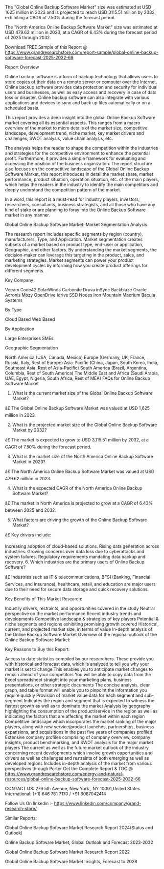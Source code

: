  The "Global Online Backup Software Market" size was estimated at USD 1625 million in 2023 and is projected to reach USD 3115.51 million by 2032, exhibiting a CAGR of 7.50% during the forecast period.



The "North America Online Backup Software Market" size was estimated at USD 479.62 million in 2023, at a CAGR of 6.43% during the forecast period of 2025 through 2032.

Download FREE Sample of this Report @ https://www.grandresearchstore.com/report-sample/global-online-backup-software-forecast-2025-2032-66




Report Overview

Online backup software is a form of backup technology that allows users to store copies of their data on a remote server or computer over the Internet. Online backup software provides data protection and security for individual users and businesses, as well as easy access and recovery in case of data loss or disaster. Online backup software can also integrate with various applications and devices to sync and back up files automatically or on a scheduled basis.



This report provides a deep insight into the global Online Backup Software market covering all its essential aspects. This ranges from a macro overview of the market to micro details of the market size, competitive landscape, development trend, niche market, key market drivers and challenges, SWOT analysis, value chain analysis, etc.



The analysis helps the reader to shape the competition within the industries and strategies for the competitive environment to enhance the potential profit. Furthermore, it provides a simple framework for evaluating and accessing the position of the business organization. The report structure also focuses on the competitive landscape of the Global Online Backup Software Market, this report introduces in detail the market share, market performance, product situation, operation situation, etc. of the main players, which helps the readers in the industry to identify the main competitors and deeply understand the competition pattern of the market.



In a word, this report is a must-read for industry players, investors, researchers, consultants, business strategists, and all those who have any kind of stake or are planning to foray into the Online Backup Software market in any manner.



Global Online Backup Software Market: Market Segmentation Analysis

The research report includes specific segments by region (country), manufacturers, Type, and Application. Market segmentation creates subsets of a market based on product type, end-user or application, Geographic, and other factors. By understanding the market segments, the decision-maker can leverage this targeting in the product, sales, and marketing strategies. Market segments can power your product development cycles by informing how you create product offerings for different segments.



Key Company



Veeam
Code42
SolarWinds
Carbonite
Druva inSync
Backblaze
Oracle
Acronis
Mozy
OpenDrive
Idrive
SSD Nodes
Iron Mountain
Macrium
Bacula Systems


By Type



Cloud Based
Web Based


By Application



Large Enterprises
SMEs


Geographic Segmentation



North America (USA, Canada, Mexico)
Europe (Germany, UK, France, Russia, Italy, Rest of Europe)
Asia-Pacific (China, Japan, South Korea, India, Southeast Asia, Rest of Asia-Pacific)
South America (Brazil, Argentina, Columbia, Rest of South America)
The Middle East and Africa (Saudi Arabia, UAE, Egypt, Nigeria, South Africa, Rest of MEA)
FAQs for Online Backup Software Market

1. What is the current market size of the Global Online Backup Software Market?



â£ The Global Online Backup Software Market was valued at USD 1,625 million in 2023.

2. What is the projected market size of the Global Online Backup Software Market by 2032?



â£ The market is expected to grow to USD 3,115.51 million by 2032, at a CAGR of 7.50% during the forecast period.

3. What is the market size of the North America Online Backup Software Market in 2023?



â£ The North America Online Backup Software Market was valued at USD 479.62 million in 2023.

4. What is the expected CAGR of the North America Online Backup Software Market?



â£ The market in North America is projected to grow at a CAGR of 6.43% between 2025 and 2032.

5. What factors are driving the growth of the Online Backup Software Market?



â£ Key drivers include:



Increasing adoption of cloud-based solutions.
Rising data generation across industries.
Growing concerns over data loss due to cyberattacks and system failures.
Regulatory requirements mandating data backup and recovery.
6. Which industries are the primary users of Online Backup Software?



â£ Industries such as IT & telecommunications, BFSI (Banking, Financial Services, and Insurance), healthcare, retail, and education are major users due to their need for secure data storage and quick recovery solutions.



Key Benefits of This Market Research:



Industry drivers, restraints, and opportunities covered in the study
Neutral perspective on the market performance
Recent industry trends and developments
Competitive landscape & strategies of key players
Potential & niche segments and regions exhibiting promising growth covered
Historical, current, and projected market size, in terms of value
In-depth analysis of the Online Backup Software Market
Overview of the regional outlook of the Online Backup Software Market:


Key Reasons to Buy this Report:



Access to date statistics compiled by our researchers. These provide you with historical and forecast data, which is analyzed to tell you why your market is set to change
This enables you to anticipate market changes to remain ahead of your competitors
You will be able to copy data from the Excel spreadsheet straight into your marketing plans, business presentations, or other strategic documents
The concise analysis, clear graph, and table format will enable you to pinpoint the information you require quickly
Provision of market value data for each segment and sub-segment
Indicates the region and segment that is expected to witness the fastest growth as well as to dominate the market
Analysis by geography highlighting the consumption of the product/service in the region as well as indicating the factors that are affecting the market within each region
Competitive landscape which incorporates the market ranking of the major players, along with new service/product launches, partnerships, business expansions, and acquisitions in the past five years of companies profiled
Extensive company profiles comprising of company overview, company insights, product benchmarking, and SWOT analysis for the major market players
The current as well as the future market outlook of the industry concerning recent developments which involve growth opportunities and drivers as well as challenges and restraints of both emerging as well as developed regions
Includes in-depth analysis of the market from various perspectives through Porter
Get the Complete Report & TOC @ https://www.grandresearchstore.com/energy-and-natural-resources/global-online-backup-software-forecast-2025-2032-66




CONTACT US:
276 5th Avenue, New York , NY 10001,United States
International: (+1) 646 781 7170 / +91 8087042414

Follow Us On linkedin :- https://www.linkedin.com/company/grand-research-store/


Similar Reports:

Global Online Backup Software Market Research Report 2024(Status and Outlook)

Online Backup Software Market, Global Outlook and Forecast 2023-2032

Global Online Backup Software Market Research Report 2022

Global Online Backup Software Market Insights, Forecast to 2028
